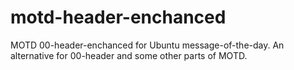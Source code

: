 # motd-header-enchanced
MOTD 00-header-enchanced for Ubuntu message-of-the-day. An alternative for 00-header and some other parts of MOTD.
